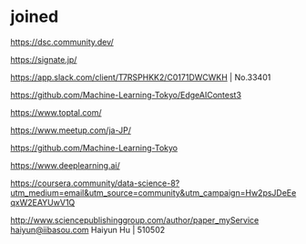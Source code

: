 # joined

https://dsc.community.dev/

https://signate.jp/

https://app.slack.com/client/T7RSPHKK2/C0171DWCWKH  | No.33401

https://github.com/Machine-Learning-Tokyo/EdgeAIContest3

https://www.toptal.com/

https://www.meetup.com/ja-JP/

https://github.com/Machine-Learning-Tokyo

https://www.deeplearning.ai/

https://coursera.community/data-science-8?utm_medium=email&utm_source=community&utm_campaign=Hw2psJDeEeqxW2EAYUwV1Q


http://www.sciencepublishinggroup.com/author/paper_myService
haiyun@iibasou.com    Haiyun Hu | 510502

